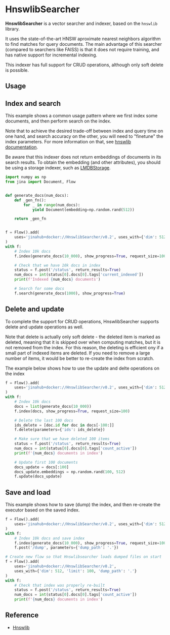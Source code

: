 # HnswlibSearcher

**HnswlibSearcher** is a vector searcher and indexer, based on the `hnswlib` library.

It uses the state-of-the-art HNSW aproximate nearest neighbors algorithm to find matches for query documents. The main advantage of this searcher (compared to searchers like FAISS) is that it does not require training, and has native support for incremental indexing.

This indexer has full support for CRUD operations, although only soft delete is possible.

## Usage

## Index and search

This example shows a common usage pattern where we first index some documents, and then
perform search on the index. 

Note that to achieve the desired trade-off between index and query
time on one hand, and search accuracy on the other, you will need to "finetune" the
index parameters. For more information on that, see [hnswlib documentation](https://github.com/nmslib/hnswlib/blob/master/ALGO_PARAMS.md).

Be aware that this indexer does not return embeddings of documents in its search results.
To obtain the embedding (and other attributes), you should be using a storage indexer,
such as [LMDBStorage](https://hub.jina.ai/executor/scdc6dop).


```python
import numpy as np
from jina import Document, Flow


def generate_docs(num_docs):
    def _gen_fn():
        for _ in range(num_docs):
            yield Document(embedding=np.random.rand(512))

    return _gen_fn


f = Flow().add(
    uses='jinahub+docker://HnswlibSearcher/v0.2', uses_with={'dim': 512, 'limit': 100}
)
with f:
    # Index 10k docs
    f.index(generate_docs(10_000), show_progress=True, request_size=100)

    # Check that we have 10k docs in index
    status = f.post('/status', return_results=True)
    num_docs = int(status[0].docs[0].tags['current_indexed'])
    print(f'Indexed {num_docs} documents')

    # Search for some docs
    f.search(generate_docs(1000), show_progress=True)
```

## Delete and update

To complete the support for CRUD operations, HnswlibSearcher supports delete and update
operations as well. 

Note that delete is actually only soft delete - the deleted item
is marked as deleted, meaning that it is skipped over when computing matches, but it
is not removed from the index. For this reason, the deleting is efficient ony if a small
part of indexed items are deleted. If you need to remove a large number of items, it would
be better to re-create the index from scratch.

The example below shows how to use the update and delte operations on the index

```python
f = Flow().add(
    uses='jinahub+docker://HnswlibSearcher/v0.2', uses_with={'dim': 512, 'limit': 100}
)
with f:
    # Index 10k docs
    docs = list(generate_docs(10_000))
    f.index(docs, show_progress=True, request_size=100)

    # Delete the last 100 docs
    ids_delete = [doc.id for doc in docs[-100:]]
    f.delete(parameters={'ids': ids_delete})

    # Make sure that we have deleted 100 items
    status = f.post('/status', return_results=True)
    num_docs = int(status[0].docs[0].tags['count_active'])
    print(f'{num_docs} documents in index')

    # Update first 100 documents
    docs_update = docs[:100]
    docs_update.embeddings = np.random.rand(100, 512)
    f.update(docs_update)
```


## Save and load

This example shows how to save (dump) the index, and then re-create the executor based
on the saved index.

```python
f = Flow().add(
    uses='jinahub+docker://HnswlibSearcher/v0.2', uses_with={'dim': 512, 'limit': 100}
)
with f:
    # Index 10k docs and save index
    f.index(generate_docs(10_000), show_progress=True, request_size=100)
    f.post('/dump', parameters={'dump_path': '.'})

# Create new flow so that Hnswlibsearcher loads dumped files on start
f = Flow().add(
    uses='jinahub+docker://HnswlibSearcher/v0.2', 
    uses_with={'dim': 512, 'limit': 100, 'dump_path': '.'}
)
with f:
    # Check that index was properly re-built
    status = f.post('/status', return_results=True)
    num_docs = int(status[0].docs[0].tags['count_active'])
    print(f'{num_docs} documents in index')
```

## Reference

- [Hnswlib](https://github.com/nmslib/hnswlib)

<!-- version=v0.2 -->
